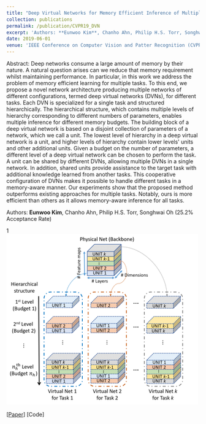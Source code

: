 ```yaml
---
title: "Deep Virtual Networks for Memory Efficient Inference of Multiple Tasks"
collection: publications
permalink: /publication/CVPR19_DVN
excerpt: 'Authors: **Eunwoo Kim**, Chanho Ahn, Philip H.S. Torr, Songhwai Oh'
date: 2019-06-01
venue: 'IEEE Conference on Computer Vision and Patter Recognition (CVPR)'
---
```

Abstract: Deep networks consume a large amount of memory by their nature. A natural question arises can we reduce that memory requirement whilst maintaining performance. In particular, in this work we address the problem of memory efficient learning for multiple tasks. To this end, we propose a novel network architecture producing multiple networks of different configurations, termed deep virtual networks (DVNs), for different tasks. Each DVN is specialized for a single task and structured hierarchically. The hierarchical structure, which contains multiple levels of hierarchy corresponding to different numbers of parameters, enables multiple inference for different memory budgets. The building block of a deep virtual network is based on a disjoint collection of parameters of a network, which we call a unit. The lowest level of hierarchy in a deep virtual network is a unit, and higher levels of hierarchy contain lower levels' units and other additional units. Given a budget on the number of parameters, a different level of a deep virtual network can be chosen to perform the task. A unit can be shared by different DVNs, allowing multiple DVNs in a single network. In addition, shared units provide assistance to the target task with additional knowledge learned from another tasks. This cooperative configuration of DVNs makes it possible to handle different tasks in a memory-aware manner. Our experiments show that the proposed method outperforms existing approaches for multiple tasks. Notably, ours is more efficient than others as it allows memory-aware inference for all tasks.

Authors: **Eunwoo Kim**, Chanho Ahn, Philip H.S. Torr, Songhwai Oh (25.2% Acceptance Rate)

1<br/><img src='/images/cvpr19_deep_virtualnet.png'>

[[Paper](https://arxiv.org/abs/1904.04562)] [Code]
